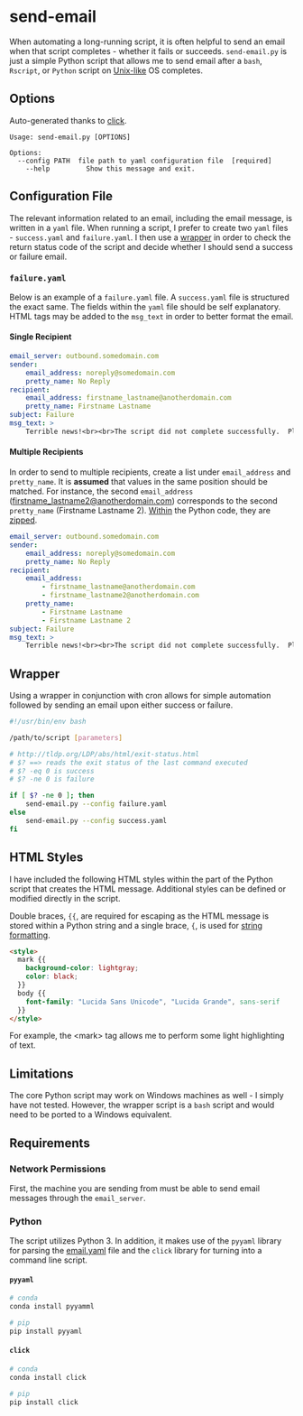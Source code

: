 # send-email

When automating a long-running script, it is often helpful to send an email when that script completes - whether it fails or succeeds.  `send-email.py` is just a simple Python script that allows me to send email after a `bash`, `Rscript`, or `Python` script on [Unix-like](https://en.wikipedia.org/wiki/Unix-like) OS completes.

## Options
Auto-generated thanks to [click](http://click.pocoo.org).

```
Usage: send-email.py [OPTIONS]

Options:
  --config PATH  file path to yaml configuration file  [required]
    --help         Show this message and exit.
```

## Configuration File
The relevant information related to an email, including the email message, is written in a `yaml` file.  When running a script, I prefer to create two `yaml` files - `success.yaml` and `failure.yaml`.  I then use a [wrapper](#wrapper) in order to check the return status code of the script and decide whether I should send a success or failure email.

### `failure.yaml`
Below is an example of a `failure.yaml` file.  A `success.yaml` file is structured the exact same.  The fields within the `yaml` file should be self explanatory.  HTML tags may be added to the `msg_text` in order to better format the email.

#### Single Recipient

```yaml
email_server: outbound.somedomain.com
sender:
    email_address: noreply@somedomain.com
    pretty_name: No Reply
recipient:
    email_address: firstname_lastname@anotherdomain.com
    pretty_name: Firstname Lastname
subject: Failure
msg_text: >
    Terrible news!<br><br>The script did not complete successfully.  Please check the script and try again.
```

#### Multiple Recipients
In order to send to multiple recipients, create a list under `email_address` and `pretty_name`.  It is **assumed** that values in the same position should be matched. For instance, the second `email_address` (firstname_lastname2@anotherdomain.com) corresponds to the second `pretty_name` (Firstname Lastname 2).  [Within](send-email.py#L71) the Python code, they are [zipped](https://docs.python.org/3/library/functions.html#zip). 

```yaml
email_server: outbound.somedomain.com
sender:
    email_address: noreply@somedomain.com
    pretty_name: No Reply
recipient:
    email_address:
        - firstname_lastname@anotherdomain.com
        - firstname_lastname2@anotherdomain.com
    pretty_name:
        - Firstname Lastname
        - Firstname Lastname 2
subject: Failure
msg_text: >
    Terrible news!<br><br>The script did not complete successfully.  Please check the script and try again.
```

## Wrapper
Using a wrapper in conjunction with cron allows for simple automation followed by sending an email upon either success or failure. 

```bash
#!/usr/bin/env bash

/path/to/script [parameters]

# http://tldp.org/LDP/abs/html/exit-status.html
# $? ==> reads the exit status of the last command executed
# $? -eq 0 is success
# $? -ne 0 is failure

if [ $? -ne 0 ]; then
    send-email.py --config failure.yaml
else
    send-email.py --config success.yaml
fi
```

## HTML Styles
I have included the following HTML styles within the part of the Python script that creates the HTML message.  Additional styles can be defined or modified directly in the script.

Double braces, `{{`, are required for escaping as the HTML message is stored within a Python string and a single brace, `{`, is used for [string formatting](https://docs.python.org/3/library/string.html#format-string-syntax).

```html
<style>
  mark {{
    background-color: lightgray;
    color: black;
  }}
  body {{
    font-family: "Lucida Sans Unicode", "Lucida Grande", sans-serif
  }}
</style>
```

For example, the \<mark\> tag allows me to perform some light highlighting of text.

## Limitations
The core Python script may work on Windows machines as well - I simply have not tested.  However, the wrapper script is a `bash` script and would need to be ported to a Windows equivalent.

## Requirements

### Network Permissions
First, the machine you are sending from must be able to send email messages through the `email_server`.

### Python
The script utilizes Python 3.  In addition, it makes use of the `pyyaml` library for parsing the [email.yaml](#email.yaml) file and the `click` library for turning into a command line script.

#### `pyyaml`

```python
# conda
conda install pyyamml

# pip
pip install pyyaml
```

#### `click`

```python
# conda
conda install click

# pip
pip install click
```
